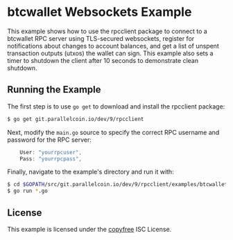 # btcwallet Websockets Example

This example shows how to use the rpcclient package to connect to a btcwallet RPC server using TLS-secured websockets, register for notifications about changes to account balances, and get a list of unspent transaction outputs
(utxos) the wallet can sign. This example also sets a timer to shutdown the client after 10 seconds to demonstrate clean shutdown.

## Running the Example

The first step is to use `go get` to download and install the rpcclient package:

```bash
$ go get git.parallelcoin.io/dev/9/rpcclient
```

Next, modify the `main.go` source to specify the correct RPC username and password for the RPC server:

```Go
	User: "yourrpcuser",
	Pass: "yourrpcpass",
```

Finally, navigate to the example's directory and run it with:

```bash
$ cd $GOPATH/src/git.parallelcoin.io/dev/9/rpcclient/examples/btcwalletwebsockets
$ go run *.go
```

## License

This example is licensed under the [copyfree](http://copyfree.org) ISC License.
